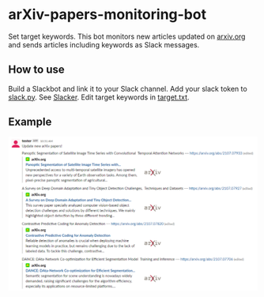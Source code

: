 # arXiv-papers-monitoring-bot

Set target keywords. This bot monitors new articles updated on [arxiv.org](https://arxiv.org/) and sends articles including keywords as Slack messages.

## How to use
Build a Slackbot and link it to your Slack channel. Add your slack token to [slack.py](https://github.com/Hydragon516/arXiv-papers-monitoring-bot/blob/main/slack.py).
See [Slacker](https://github.com/os/slacker).
Edit target keywords in [target.txt](https://github.com/Hydragon516/arXiv-papers-monitoring-bot/blob/main/target.txt).

## Example
![fig1](./img/demo.png)

